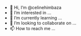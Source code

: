 - 👋 Hi, I’m @celinehimbaza
- 👀 I’m interested in ...
- 🌱 I’m currently learning ...
- 💞️ I’m looking to collaborate on ...
- 📫 How to reach me ...

<!---
celinehimbaza/celinehimbaza is a ✨ special ✨ repository because its `README.md` (this file) appears on your GitHub profile.
You can click the Preview link to take a look at your changes.
--->
